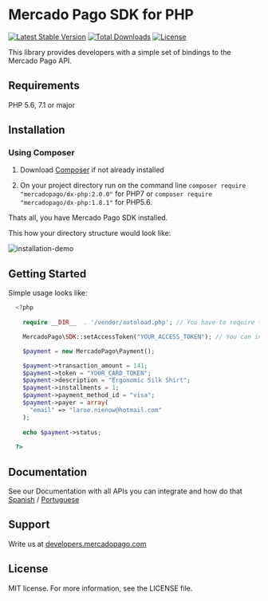 # Mercado Pago SDK for PHP

[![Latest Stable Version](https://poser.pugx.org/mercadopago/dx-php/v/stable)](https://packagist.org/packages/mercadopago/dx-php)
[![Total Downloads](https://poser.pugx.org/mercadopago/dx-php/downloads)](https://packagist.org/packages/mercadopago/dx-php)
[![License](https://poser.pugx.org/mercadopago/dx-php/license)](https://packagist.org/packages/mercadopago/dx-php)

This library provides developers with a simple set of bindings to the Mercado Pago API.

## Requirements

PHP 5.6, 7.1 or major

## Installation 

### Using Composer

1. Download [Composer](https://getcomposer.org/doc/00-intro.md) if not already installed

2. On your project directory run on the command line
`composer require "mercadopago/dx-php:2.0.0"` for PHP7 or `composer require "mercadopago/dx-php:1.8.1"` for PHP5.6.

Thats all, you have Mercado Pago SDK installed.

This how your directory structure would look like:

![installation-demo](img/ezgif-2-f98e8701825e.gif)

## Getting Started
  
  Simple usage looks like:
  
```php
  <?php
  
    require __DIR__  . '/vendor/autoload.php'; // You have to require the library from your Composer vendor folder

    MercadoPago\SDK::setAccessToken("YOUR_ACCESS_TOKEN"); // You can inform your Production or SandBox AccessToken

    $payment = new MercadoPago\Payment();

    $payment->transaction_amount = 141;
    $payment->token = "YOUR_CARD_TOKEN";
    $payment->description = "Ergonomic Silk Shirt";
    $payment->installments = 1;
    $payment->payment_method_id = "visa";
    $payment->payer = array(
      "email" => "larue.nienow@hotmail.com"
    );
 
    echo $payment->status;
    
  ?>
```

## Documentation 

See our Documentation with all APIs you can integrate and how do that [Spanish](https://www.mercadopago.com.ar/developers/es/guides/payments/api/introduction/) / [Portuguese](https://www.mercadopago.com.br/developers/pt/guides/payments/api/introduction/)

## Support 

Write us at [developers.mercadopago.com](https://developers.mercadopago.com)

## License 

MIT license. For more information, see the LICENSE file.
